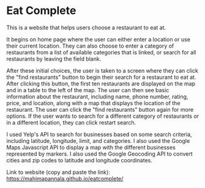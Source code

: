 # Eat Complete
This is a website that helps users choose a restaurant to eat at. 

It begins on home page where the user can either enter a location or use their current location. They can also choose to enter a category of restaurants from a list of available categories that is linked, or search for all restaurants by leaving the field blank. 

After these initial choices, the user is taken to a screen where they can click the "find restaurants" button to begin their search for a restaurant to eat at. After clicking this button, the first ten restaurants are displayed on the map and in a table to the left of the map. The user can then see basic information about the restaurant, including name, phone number, rating, price, and location, along with a map that displays the location of the restaurant. The user can click the "find restaurants" button again for more options. If the user wants to search for a different category of restaurants or in a different location, they can click restart search.

I used Yelp's API to search for businesses based on some search criteria, including latitude, longitude, limit, and categories. I also used the Google Maps Javascript API to display a map with the different businesses represented by markers. I also used the Google Geocoding API to convert cities and zip codes to latitude and longitude coordinates.

Link to website (copy and paste the link): https://mahimapannala.github.io/eatcomplete/​
